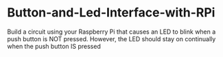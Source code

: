 # Button-and-Led-Interface-with-RPi
Build a circuit using your Raspberry Pi that causes an LED to blink when a push button is NOT pressed. However, the LED should stay on continually when the push button IS pressed

